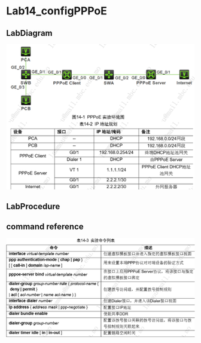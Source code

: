 # Lab14_configPPPoE 

## LabDiagram

![](https://github.com/eddylin2015/H3C-CM446-10-2025-C/blob/main/img/lab14labDiagram.png?raw=true)

## LabProcedure




## command reference
![](https://github.com/eddylin2015/H3C-CM446-10-2025-C/blob/main/img/lab14commandreference.png?raw=true)
